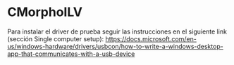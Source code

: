 # CMorphoILV
Para instalar el driver de prueba seguir las instrucciones en el siguiente link (sección Single computer setup):
https://docs.microsoft.com/en-us/windows-hardware/drivers/usbcon/how-to-write-a-windows-desktop-app-that-communicates-with-a-usb-device
